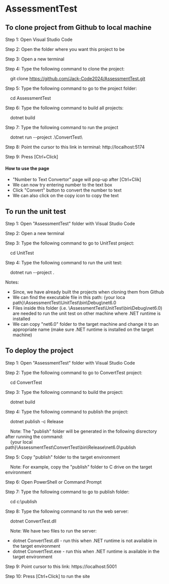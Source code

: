 # AssessmentTest

## To clone project from Github to local machine

Step 1: Open Visual Studio Code

Step 2: Open the folder where you want this project to be

Step 3: Open a new terminal

Step 4: Type the following command to clone the project:

&nbsp;&nbsp;&nbsp;&nbsp;git clone https://github.com/Jack-Code2024/AssessmentTest.git

Step 5: Type the following command to go to the project folder: 

&nbsp;&nbsp;&nbsp;&nbsp;cd AssessmentTest

Step 6: Type the following command to build all projects: 

&nbsp;&nbsp;&nbsp;&nbsp;dotnet build

Step 7: Type the following command to run the project

&nbsp;&nbsp;&nbsp;&nbsp;dotnet run --project .\ConvertTest\

Step 8: Point the cursor to this link in terminal: http://localhost:5174

Step 9: Press [Ctrl+Click]

#### How to use the page

- "Number to Text Convertor" page will pop-up after [Ctrl+Clik]
- We can now try entering number to the text box
- Click "Convert" button to convert the number to text
- We can also click on the copy icon to copy the text

## To run the unit test

Step 1: Open "AssessmentTest" folder with Visual Studio Code

Step 2: Open a new terminal

Step 3: Type the following command to go to UnitTest project: 

&nbsp;&nbsp;&nbsp;&nbsp;cd UnitTest

Step 4: Type the following command to run the unit test: 

&nbsp;&nbsp;&nbsp;&nbsp;dotnet run --project .

Notes:
- Since, we have already built the projects when cloning them from Github
- We can find the executable file in this path:
  {your loca path}\AssessmentTest\UnitTest\bin\Debug\net6.0
- Files inside this folder (i.e. \AssessmentTest\UnitTest\bin\Debug\net6.0) are needed to run the unit test on other machine where .NET runtime is installed
- We can copy "net6.0" folder to the target machine and change it to an appropriate name (make sure .NET runtime is installed on the target machine)

## To deploy the project

Step 1: Open "AssessmentTest" folder with Visual Studio Code

Step 2: Type the following command to go to ConvertTest project: 

&nbsp;&nbsp;&nbsp;&nbsp;cd ConvertTest

Step 3: Type the following command to build the project: 

&nbsp;&nbsp;&nbsp;&nbsp;dotnet build

Step 4: Type the following command to publish the project: 

&nbsp;&nbsp;&nbsp;&nbsp;dotnet publish -c Release

&nbsp;&nbsp;&nbsp;&nbsp;Note: The "publish" folder will be generated in the following disrectory after running the command:<br>
&nbsp;&nbsp;&nbsp;&nbsp;{your local path}\AssessmentTest\ConvertTest\bin\Release\net6.0\publish
		
Step 5: Copy "publish" folder to the target environment

&nbsp;&nbsp;&nbsp;&nbsp;Note: For example, copy the "publish" folder to C drive on the target environment

Step 6: Open PowerShell or Command Prompt

Step 7: Type the following command to go to publish folder: 

&nbsp;&nbsp;&nbsp;&nbsp;cd c:\publish

Step 8: Type the following command to run the web server: 

&nbsp;&nbsp;&nbsp;&nbsp;dotnet ConvertTest.dll

&nbsp;&nbsp;&nbsp;&nbsp;Note: We have two files to run the server:
- dotnet ConvertTest.dll - run this when .NET runtime is not available in the target environment<br>
- dotnet ConvertTest.exe - run this when .NET runtime is available in the target environment

Step 9: Point cursor to this link: https://localhost:5001

Step 10: Press [Ctrl+Click] to run the site



